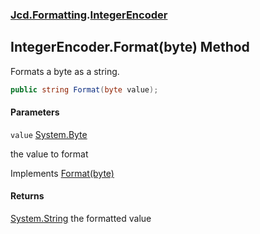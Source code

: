 ### [Jcd.Formatting](Jcd.Formatting.md 'Jcd.Formatting').[IntegerEncoder](Jcd.Formatting.IntegerEncoder.md 'Jcd.Formatting.IntegerEncoder')

## IntegerEncoder.Format(byte) Method

Formats a byte as a string.

```csharp
public string Format(byte value);
```
#### Parameters

<a name='Jcd.Formatting.IntegerEncoder.Format(byte).value'></a>

`value` [System.Byte](https://docs.microsoft.com/en-us/dotnet/api/System.Byte 'System.Byte')

the value to format

Implements [Format(byte)](Jcd.Formatting.IIntegerFormatter.Format(byte).md 'Jcd.Formatting.IIntegerFormatter.Format(byte)')

#### Returns
[System.String](https://docs.microsoft.com/en-us/dotnet/api/System.String 'System.String')
the formatted value